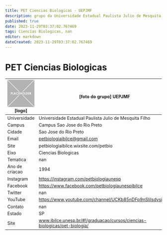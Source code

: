 ```yaml
---
title: PET Ciencias Biologicas - UEPJMF
description: grupo da Universidade Estadual Paulista Julio de Mesquita Filho
published: true
date: 2023-11-29T03:37:02.767469
tags: Ciencias Biologicas, nan
editor: markdown
dateCreated: 2023-11-29T03:37:02.767469
---
```


# PET Ciencias Biologicas


| ![placeholder.png](/placeholder.png) [logo] | [foto do grupo] UEPJMF         |
| ------------------------------------------- | ------------------------------------------------- |
| Universidade                                | Universidade Estadual Paulista Julio de Mesquita Filho      |
| Campus                                      | Campus Sao Jose do Rio Preto            |
| Cidade                                      | Sao Jose do Rio Preto             |
| Email                                       | petbiologiaibilce@gmail.com             |
| Site                                        | petbiologiaibilce.wixsite.com/petbio              |
| Eixo                                        | Ciencias Biologicas              |
| Tematica                                    | nan          |
| Ano de criacao                              | 1994        |
| Instagram                                   | https://instagram.com/petbiologiaunesp         |
| Facebook                                    | https://www.facebook.com/petbiologiaunespibilce          |
| Twitter                                     | nan           |
| YouTube                                     | https://www.youtube.com/channel/UCKb85nDFp9nSliIsdvsizoQ           |
| Contato                                     | nan         |
| Estado                                      |  SP            |
| Site                                        | www.ibilce.unesp.br/#!/graduacao/cursos/ciencias-biologicas/pet-biologia/ |
